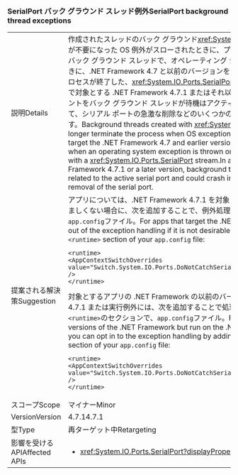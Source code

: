 ### <a name="serialport-background-thread-exceptions"></a><span data-ttu-id="411ba-101">SerialPort バック グラウンド スレッド例外</span><span class="sxs-lookup"><span data-stu-id="411ba-101">SerialPort background thread exceptions</span></span>

|   |   |
|---|---|
|<span data-ttu-id="411ba-102">説明</span><span class="sxs-lookup"><span data-stu-id="411ba-102">Details</span></span>|<span data-ttu-id="411ba-103">作成されたスレッドのバック グラウンド<xref:System.IO.Ports.SerialPort>ストリームが不要になった OS 例外がスローされたときに、プロセスが終了します。作成されたバック グラウンド スレッドで、オペレーティング システムの例外がスローされたときに、.NET Framework 4.7 と以前のバージョンを対象とするアプリケーションでプロセスが終了した、<xref:System.IO.Ports.SerialPort>ストリーム。アプリケーションで対象とする .NET Framework 4.7.1 またはそれ以降のバージョンでは、OS のイベントをバック グラウンド スレッドが待機はアクティブなシリアル ポートに関連して、シリアル ポートの急激な削除などのいくつかの場合、クラッシュすることがします。</span><span class="sxs-lookup"><span data-stu-id="411ba-103">Background threads created with <xref:System.IO.Ports.SerialPort> streams no longer terminate the process when OS exceptions are thrown.In applications that target the .NET Framework 4.7 and earlier versions, a process is terminated when an operating system exception is thrown on a background thread created with a <xref:System.IO.Ports.SerialPort> stream.In applications that target the .NET Framework 4.7.1 or a later version, background threads wait for OS events related to the active serial port and could crash in some cases, such as sudden removal of the serial port.</span></span>|
|<span data-ttu-id="411ba-104">提案される解決策</span><span class="sxs-lookup"><span data-stu-id="411ba-104">Suggestion</span></span>|<span data-ttu-id="411ba-105">アプリについては、.NET Framework 4.7.1 を対象とする、選択を解除することが望ましくない場合に、次を追加することで、例外処理、<code>&lt;runtime&gt;</code>のセクションで、<code>app.config</code>ファイル。</span><span class="sxs-lookup"><span data-stu-id="411ba-105">For apps that target the .NET Framework 4.7.1, you can opt out of the exception handling if it is not desirable by adding the following to the <code>&lt;runtime&gt;</code> section of your <code>app.config</code> file:</span></span><pre><code class="language-xml">&lt;runtime&gt;&#13;&#10;&lt;AppContextSwitchOverrides value=&quot;Switch.System.IO.Ports.DoNotCatchSerialStreamThreadExceptions=true&quot; /&gt;&#13;&#10;&lt;/runtime&gt;&#13;&#10;</code></pre><span data-ttu-id="411ba-106">対象とするアプリの .NET Framework の以前のバージョンが、.NET Framework 4.7.1 または実行例外には、次を追加することで処理にオプトインした後で、<code>&lt;runtime&gt;</code>のセクションで、<code>app.config</code>ファイル。</span><span class="sxs-lookup"><span data-stu-id="411ba-106">For apps that target earlier versions of the .NET Framework but run on the .NET Framework 4.7.1 or later, you can opt in to the exception handling by adding the following to the <code>&lt;runtime&gt;</code> section of your <code>app.config</code> file:</span></span><pre><code class="language-xml">&lt;runtime&gt;&#13;&#10;&lt;AppContextSwitchOverrides value=&quot;Switch.System.IO.Ports.DoNotCatchSerialStreamThreadExceptions=false&quot; /&gt;&#13;&#10;&lt;/runtime&gt;&#13;&#10;</code></pre>|
|<span data-ttu-id="411ba-107">スコープ</span><span class="sxs-lookup"><span data-stu-id="411ba-107">Scope</span></span>|<span data-ttu-id="411ba-108">マイナー</span><span class="sxs-lookup"><span data-stu-id="411ba-108">Minor</span></span>|
|<span data-ttu-id="411ba-109">Version</span><span class="sxs-lookup"><span data-stu-id="411ba-109">Version</span></span>|<span data-ttu-id="411ba-110">4.7.1</span><span class="sxs-lookup"><span data-stu-id="411ba-110">4.7.1</span></span>|
|<span data-ttu-id="411ba-111">型</span><span class="sxs-lookup"><span data-stu-id="411ba-111">Type</span></span>|<span data-ttu-id="411ba-112">再ターゲット中</span><span class="sxs-lookup"><span data-stu-id="411ba-112">Retargeting</span></span>|
|<span data-ttu-id="411ba-113">影響を受ける API</span><span class="sxs-lookup"><span data-stu-id="411ba-113">Affected APIs</span></span>|<ul><li><xref:System.IO.Ports.SerialPort?displayProperty=nameWithType></li></ul>|


